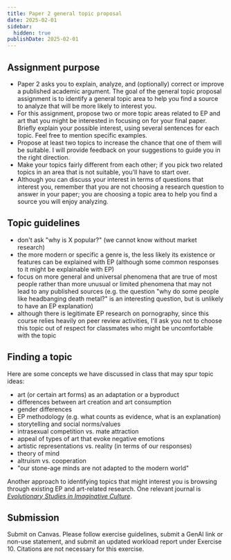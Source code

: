 ```yaml
---
title: Paper 2 general topic proposal
date: 2025-02-01
sidebar:
  hidden: true
publishDate: 2025-02-01
---
```


## Assignment purpose

- Paper 2 asks you to explain, analyze, and (optionally) correct or improve a published academic argument. The goal of the general topic proposal assignment is to identify a general topic area to help you find a  source to analyze that will be more likely to interest you.
- For this assignment, propose two or more topic areas related to EP and art that you might be interested in focusing on for your final paper. Briefly explain your possible interest, using several sentences for each topic. Feel free to mention specific examples.
- Propose at least two topics to increase the chance that one of them will be suitable. I will provide feedback on your suggestions to guide you in the right direction.
- Make your topics fairly different from each other; if you pick two related topics in an area that is not suitable, you'll have to start over.
- Although you can discuss your interest in terms of questions that interest you, remember that you are not choosing a research question to answer in your paper; you are choosing a topic area to help you find a source you will enjoy analyzing.

## Topic guidelines

- don't ask "why is X popular?" (we cannot know without market research)
- the more modern or specific a genre is, the less likely its existence or features can be explained with EP (although some common responses to it might be explainable with EP)
- focus on more general and universal phenomena that are true of most people rather than more unusual or limited phenomena that may not lead to any published sources (e.g. the question "why do some people like headbanging death metal?" is an interesting question, but is unlikely to have an EP explanation)
- although there is legitimate EP research on pornography, since this course relies heavily on peer review activities, I'll ask you not to choose this topic out of respect for classmates who might be uncomfortable with the topic

## Finding a topic

Here are some concepts we have discussed in class that may spur topic ideas:

- art (or certain art forms) as an adaptation or a byproduct
- differences between art creation and art consumption
- gender differences
- EP methodology (e.g. what counts as evidence, what is an explanation)
- storytelling and social norms/values
- intrasexual competition vs. mate attraction
- appeal of types of art that evoke negative emotions
- artistic representations vs. reality (in terms of our responses)
- theory of mind
- altruism vs. cooperation
- "our stone-age minds are not adapted to the modern world"

Another approach to identifying topics that might interest you is browsing through existing EP and art-related research. One relevant journal is [_Evolutionary Studies in Imaginative Culture_](https://www-degruyter-com.libproxy1.nus.edu.sg/journal/key/esic/html).

## Submission

Submit on Canvas. Please follow exercise guidelines, submit a  GenAI link or non-use statement, and submit an updated workload report under Exercise 10. Citations are not necessary for this exercise.

<!-- Another way to get a sense of research in an area is to look at [:literature reviews](#x-literature).

How can I tell if a source is a literature review? Clues include:

- it is a chapter in an anthology or a handbook
- anthologies
	- anthologies are books where each chapter is written by a different person
	- anthology chapters are sometimes, but not always, literature reviews
	- chapters in anthologies are independent and are related only by general topic area
	- handbooks list an editor or editors on the front cover rather than an author, e.g. "edited by Luicano Floridi"
	- the editor often writes a chapter of the book and is responsible for editing the chapters and managing the project
- handbook
	- handbooks are anthologies that aim to give researchers an overview of topics in a field, with each chapter about a different topic
		- handbook chapters are almost always literature reviews
	- handbooks usually have words like "handbook", "guide to", and "companion to" in their titles, as well as a publisher's name, e.g.:
		- _The Oxford handbook of philosophical methodology_
		- _The Palgrave handbook of the philosophy of film and motion pictures_
		- _The Routledge companion to video game studies_
		- _The Routledge handbook of evolution and philosophy_
		- _The Blackwell guide to the philosophy of computing and information_
- it has no clear "they say" that the source is arguing against, or the "they say" is something like "some people might think" but doesn't include any arguments against what other scholars have published
- it lists a number of different theories about a topic but doesn't clearly defend a particular theory

</details>

##### :x literature

- Most research articles summarize previous research in their introductions, to provide context regarding what other people have said in the academic conversation, and this section of an article is often referred to as a literature review
- However, there are also sources that are entirely literature reviews; they generally do not propose and defend theses but simply provide overviews of research in an area
- Note: since they do not propose and defend arguments, literature review sources are NOT appropriate as a primary source for Paper 2

<details><summary>
Literature reviews relevant to EP and art:
</summary>

- Bannan, N. (2021). Evolutionary psychology and the performing arts. In T. K. Shackelford (Ed.), _The SAGE handbook of evolutionary psychology: Integration of evolutionary psychology with other disciplines_ (pp. 460-484). SAGE Publications.
- Carroll, J. (2016). Evolutionary literary study. In D. M. Buss (Ed.), _The handbook of evolutionary psychology, v. 2: Integrations_ (2nd ed., pp. 1103-1119). Wiley.
- Dutton, D. (2005). Aesthetics and Evolutionary Psychology. In J. Levinson (Ed.), _The Oxford Handbook of Aesthetics_ (pp. 693-705). Oxford University Press. <https://doi.org/10.1093/oxfordhb/9780199279456.003.0041>
- Hickman, R. (2021). Evolutionary psychology and the visual arts. In T. K. Shackelford (Ed.), _The SAGE handbook of evolutionary psychology: Integration of evolutionary psychology with other disciplines_ (pp. 485-495). SAGE Publications.
- Jonsson, E. (2021). Evolutionary literary theory. In T. K. Shackelford (Ed.), _The SAGE handbook of evolutionary psychology: Integration of evolutionary psychology with other disciplines_ (pp. 403-420). SAGE Publications.
- Kozbelt, A. (2017). Neuroaesthetics: The state of the domain in 2017. _Evolutionary Studies in Imaginative Culture_, 1(1), 181-192. <https://doi.org/10.26613/esic.1.1.25>
- Larsen, M. (2022). Literature. _Evolutionary Studies in Imaginative Culture_, 6(1), 135-138. <https://doi.org/10.26613/esic.6.1.289>
- Mulukom, V. van. (2022). Imagination. _Evolutionary Studies in Imaginative Culture_, 6(1), 127-130. <https://doi.org/10.26613/esic.6.1.286>
- Salmon, C. (2018). Evolutionary perspectives on popular culture: State of the art. _Evolutionary Studies in Imaginative Culture_, 2(2), 47-66. JSTOR. <https://doi.org/10.26613/esic.2.2.92>
- Salmon, C., & Burch, R. L. (2022). Popular Culture. _Evolutionary Studies in Imaginative Culture_, 6(1), 147-150. <https://doi.org/10.26613/esic.6.1.292>

</details>

- Format assignments correctly and update/upload your workload reports!
 -->
